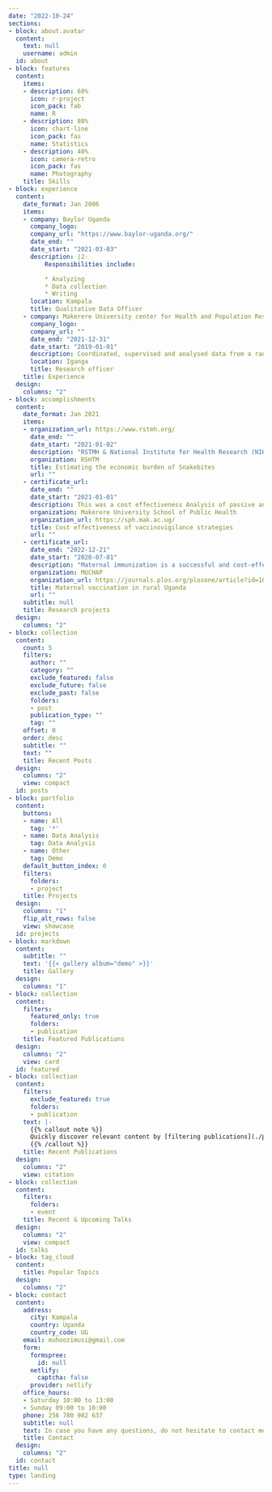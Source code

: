 ```yaml
---
date: "2022-10-24"
sections:
- block: about.avatar
  content:
    text: null
    username: admin
  id: about
- block: features
  content:
    items:
    - description: 60%
      icon: r-project
      icon_pack: fab
      name: R
    - description: 80%
      icon: chart-line
      icon_pack: fas
      name: Statistics
    - description: 40%
      icon: camera-retro
      icon_pack: fas
      name: Photography
    title: Skills
- block: experience
  content:
    date_format: Jan 2006
    items:
    - company: Baylor Uganda
      company_logo:
      company_url: "https://www.baylor-uganda.org/"
      date_end: ""
      date_start: "2021-03-03"
      description: |2-
          Responsibilities include:

          * Analyzing
          * Data collection
          * Writing
      location: Kampala
      title: Qualitative Data Officer
    - company: Makerere University center for Health and Population Research 
      company_logo: 
      company_url: ""
      date_end: "2021-12-31"
      date_start: "2019-01-01"
      description: Coordinated, supervised and analysed data from a range of studies.
      location: Iganga
      title: Research officer
    title: Experience
  design:
    columns: "2"
- block: accomplishments
  content:
    date_format: Jan 2021
    items:
    - organization_url: https://www.rstmh.org/
      date_end: ""
      date_start: "2021-01-02"
      description: "RSTMH & National Institute for Health Research (NIHR) 2021 Small Grants Programme. The small grant supported my work for estimating the economic burden of snakebites envenoming in Eastern Uganda."
      organization: RSHTM
      title: Estimating the economic burden of Snakebites
      url: ""
    - certificate_url: 
      date_end: ""
      date_start: "2021-01-01"
      description: This was a cost effectiveness Analysis of passive and active vaccine pharmacovigilance strategies done in a population based cohort for measles rubella mass vaccination. This was thesis work done as part of masters of health services research graduate program at school of public health.
      organization: Makerere University School of Public Health
      organization_url: https://sph.mak.ac.ug/
      title: Cost effectiveness of vaccinovigilance strategies
      url: ""
    - certificate_url: 
      date_end: "2022-12-21"
      date_start: "2020-07-01"
      description: "Maternal immunization is a successful and cost-effective public health strategy. It protects pregnant women and their infants from vaccine-preventable diseases. In this project, we explored maternal knowledge, attitudes, willingness, and beliefs towards maternal immunization among pregnant women in rural Uganda."
      organization: MUCHAP
      organization_url: https://journals.plos.org/plosone/article?id=10.1371/journal.pone.0243834 
      title: Maternal vaccination in rural Uganda
      url: ""
    subtitle: null
    title: Research projects
  design:
    columns: "2"
- block: collection
  content:
    count: 5
    filters:
      author: ""
      category: ""
      exclude_featured: false
      exclude_future: false
      exclude_past: false
      folders:
      - post
      publication_type: ""
      tag: ""
    offset: 0
    order: desc
    subtitle: ""
    text: ""
    title: Recent Posts
  design:
    columns: "2"
    view: compact
  id: posts
- block: portfolio
  content:
    buttons:
    - name: All
      tag: '*'
    - name: Data Analysis
      tag: Data Analysis
    - name: Other
      tag: Demo
    default_button_index: 0
    filters:
      folders:
      - project
    title: Projects
  design:
    columns: "1"
    flip_alt_rows: false
    view: showcase
  id: projects
- block: markdown
  content:
    subtitle: ""
    text: '{{< gallery album="demo" >}}'
    title: Gallery
  design:
    columns: "1"
- block: collection
  content:
    filters:
      featured_only: true
      folders:
      - publication
    title: Featured Publications
  design:
    columns: "2"
    view: card
  id: featured
- block: collection
  content:
    filters:
      exclude_featured: true
      folders:
      - publication
    text: |-
      {{% callout note %}}
      Quickly discover relevant content by [filtering publications](./publication/).
      {{% /callout %}}
    title: Recent Publications
  design:
    columns: "2"
    view: citation
- block: collection
  content:
    filters:
      folders:
      - event
    title: Recent & Upcoming Talks
  design:
    columns: "2"
    view: compact
  id: talks
- block: tag_cloud
  content:
    title: Popular Topics
  design:
    columns: "2"
- block: contact
  content:
    address:
      city: Kampala
      country: Uganda
      country_code: UG
    email: muhoozimusi@gmail.com 
    form:
      formspree:
        id: null
      netlify:
        captcha: false
      provider: netlify
    office_hours:
    - Saturday 10:00 to 13:00
    - Sunday 09:00 to 10:00
    phone: 256 780 982 637
    subtitle: null
    text: In case you have any questions, do not hesitate to contact me.
    title: Contact
  design:
    columns: "2"
  id: contact
title: null
type: landing
---
```

